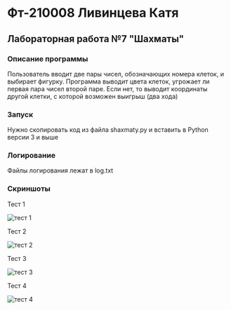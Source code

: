 # Фт-210008 Ливинцева Катя
## Лабораторная работа №7 "Шахматы"
### Описание программы
Пользователь вводит две пары чисел, обозначающих номера клеток, и выбирает фигурку.
Программа выводит цвета клеток, угрожает ли первая пара чисел второй паре. Если нет,
то выводит координаты другой клетки, с которой возможен выигрыш (два хода)
### Запуск
Нужно скопировать код из файла shaxmaty.py и вставить в Python версии 3 и выше
### Логирование
Файлы логирования лежат в log.txt
### Скриншоты
Тест 1

![тест 1](https://user-images.githubusercontent.com/113354368/198890751-c2678d2a-f1fe-415b-9dd4-15364d694cc8.png)

Тест 2

![тест 2](https://user-images.githubusercontent.com/113354368/198890768-133f870b-cdd8-4c4b-9018-78bf3211cf34.png)

Тест 3

![тест 3](https://user-images.githubusercontent.com/113354368/198890775-cd8fb5d1-50dd-4d1a-bc4a-23621c36b88b.png)

Тест 4

![тест 4](https://user-images.githubusercontent.com/113354368/198890780-4b24f8cc-8512-4627-a196-b2e518c2bb9b.png)
